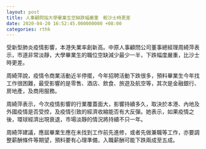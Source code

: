 ```yaml
---
layout: post
title: 人事顧問指大學畢業生空缺跌幅嚴重　較沙士時更差
date: 2020-04-20 16:52:45.000000000 +08:00
categories: rthk
---
```


受新型肺炎疫情影響，本港失業率創新高。中原人事顧問公司董事總經理周綺萍表示，市道非常淡靜，大學畢業生的職位空缺減少最少一半，下跌幅度嚴重，比沙士時更差。

周綺萍說，疫情令商業活動近半停擺，今年招聘活動下跌很多，預料畢業生今年找工作很困難，最受影響的是零售、酒店、飲食、旅遊及航空等，其次是金融銀行、房地產，及商用服務。

周綺萍表示，今次疫情影響的行業覆蓋面大，影響持續多久，取決於本港、內地及外國疫情是否受控，及疫情引致的經濟收縮能否有大反彈。她表示，如果疫情之後，環球經濟出現衰退，市場淡靜的情況將持續不只一年。

周綺萍建議，應屆畢業生應在未找到工作前先進修，或者先做兼職等工作，亦要調整薪酬條件等期望，預料要有心理準備，入職薪酬可能下跌兩成至五成。
